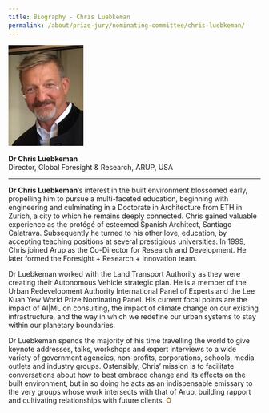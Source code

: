 ```yaml
---
title: Biography - Chris Luebkeman
permalink: /about/prize-jury/nominating-committee/chris-luebkeman/
---
```


<div style="width:150px"><img src="/images/jury/chris-luebkeman.jpg" alt="Chris Luebkeman" /></div>

**Dr Chris Luebkeman**<br>
Director, Global Foresight & Research, ARUP, USA

---

**Dr Chris Luebkeman**’s interest in the built environment blossomed early, propelling him to pursue a multi-faceted education, beginning with engineering and culminating in a Doctorate in Architecture from ETH in Zurich, a city to which he remains deeply connected. Chris gained valuable experience as the protégé of esteemed Spanish Architect, Santiago Calatrava. Subsequently he turned to his other love, education, by accepting teaching positions at several prestigious universities. In 1999, Chris joined Arup as the Co-Director for Research and Development. He later formed the Foresight + Research + Innovation team.

Dr Luebkeman worked with the Land Transport Authority as they were creating their Autonomous Vehicle strategic plan. He is a member of the Urban Redevelopment Authority International Panel of Experts and the Lee Kuan Yew World Prize Nominating Panel. His current focal points are the impact of AI|ML on consulting, the impact of climate change on our existing infrastructure, and the way in which we redefine our urban systems to stay within our planetary boundaries.

Dr Luebkeman spends the majority of his time travelling the world to give keynote addresses, talks, workshops and expert interviews to a wide variety of government agencies, non-profits, corporations, schools, media outlets and industry groups. Ostensibly, Chris’ mission is to facilitate conversations about how to best embrace change and its effects on the built environment, but in so doing he acts as an indispensable emissary to the very groups whose work intersects with that of Arup, building rapport and cultivating relationships with future clients. **<font color="#967942">O</font>**
